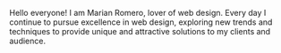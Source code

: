 Hello everyone! I am Marian Romero, lover of web design. Every day I continue to pursue excellence in web design, exploring new trends and techniques to provide unique and attractive solutions to my clients and audience.
